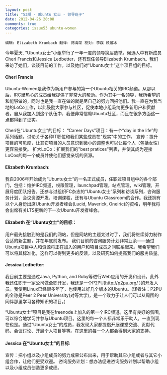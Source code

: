```yaml
---
layout: post
title: "53期 - Ubuntu 女士 - 领导班子"
date: 2012-04-26 20:08
comments: true
categories: issue53 ubuntu-women
---
```


`编辑: Elizabeth Krumbach 翻译: 陈海荣 校对: 李蹊 顾履冰`

今年夏天, "Ubuntu女士"小组举行了一年一度的领导换届选举。候选人中有新成员Cheri Francis和Jessica Ledbetter，还有现任领导Elizabeth Krumbach。我们采访了她们，谈谈目前的工作，以及她们对“Ubuntu女士”这个项目组的目标。

#### Cheri Francis

Ubuntu-Women是我作为新用户参与的第一个Ubuntu相关的IRC频道。从那以后，IRC里热心的成员给我提供了非常大的帮助。作为其中一名领导，我所希望的和能够做的，同时也是我一直在做的就是尽自己的努力回报他们。我一直在为我当地的LoCo工作，以此鼓励大家参与社区，促使本地小组吸纳更多新用户和贡献者。自从我加入到这个队伍中，我便非常信赖Ubuntu社区，而且在很多方面这一点都得到了证实。

Cheri在“Ubuntu女士”的目标： “Career Days”项目：有一个“day in the life”的系列话题，讨论关于各种IT职位和我们某些成员在"现实"中的工作。 宣传：提升项目的可见度，让其它项目的人员意识到微小的调整也可以让每个人（包括女性）更容易接受。 扩大LoCo：扩展我们的"best pratices"列表，并使其成为迎接LoCos的每一个成员并使他们感觉亲切的资源。

#### Elizabeth Krumbach:

我自2006年开始成为“Ubuntu女士”的一名正式成员，任职过项目组中的各个部门，包括：维护IRC频道，权限管理，launchpad管理，站点管理，wiki管理，开展月度团队报告。还参与过组织FC杂志的“Ubuntu女士”系列和访谈系列，咨询服务计划，会议资源开发，培训课程，还有与Ubuntu Classroom的合作。我还拥有以个人身份出席Ubuntu开发者峰会(Lucid, Maverick, Oneiric)的资格，明年我将会出席有关LTS更新的下一次Ubuntu开发者峰会。

#### Elizabeth 在“Ubuntu女士”的目标：

用户最先接触到的是我们的网站，但是网站的主题太过时了，我们将继续努力制作合适的新主题，并在年底前发布。
我们目前的咨询服务计划非常业余——通过Ubuntu项目中人和资源将正在加入的用户和项目成员之间联系起来。我希望我们可以将其标准化，这样可以得到更多的反馈，以及研究如何提高我们的服务质量。

#### Jessica Ledbetter:

我目前主要是通过Java, Python, and Ruby等进行Web应用的开发和设计。此外我还任职于一家公司做全职开发，我还是一个P2PU(http://p2pu.org/ )的开发人员。我使用Linux已经很多年了，也使用过好几个版本的Ubuntu。(译者注：P2PU的全称是Peer 2 Peer University(对等大学)，是一个致力于让人们可以从周围的同伴那里学习各种知识的项目。)

“Ubuntu女士“项目是我在freenode上加入的第一个IRC频道。这里有良好的氛围,可以综合地学习并参与Ubuntu项目。这里的每一个人都非常乐于助人，一直到现在也是。通过“Ubuntu女士“的成员，我发现大家都提倡开展课堂交流、贡献代码、会议讨论、开展个人项目等等。在这里的每一个人都会得到大家的支持。

#### Jessica 在“Ubuntu女士”的目标: 

宣传：把小组以及小组成员的努力成果公布出来，用于帮助其它小组或者与其它小组合作，让他们更受欢迎。 咨询服务计划：想办法促进咨询服务计划以帮助小组以及小组成员创造更多成绩。